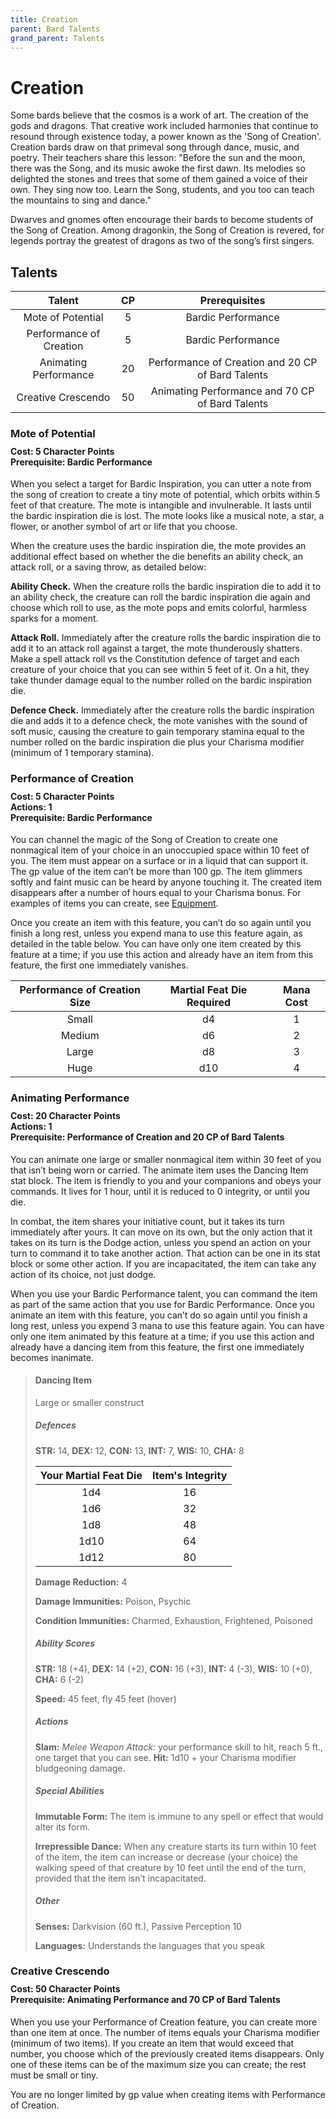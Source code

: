 ```yaml
---
title: Creation
parent: Bard Talents
grand_parent: Talents
---
```


# Creation
Some bards believe that the cosmos is a work of art. The creation of the gods and dragons. That creative work included harmonies that continue to resound through existence today, a power known as the 'Song of Creation'. Creation bards draw on that primeval song through dance, music, and poetry. Their teachers share this lesson: "Before the sun and the moon, there was the Song, and its music awoke the first dawn. Its melodies so delighted the stones and trees that some of them gained a voice of their own. They sing now too. Learn the Song, students, and you too can teach the mountains to sing and dance."

Dwarves and gnomes often encourage their bards to become students of the Song of Creation. Among dragonkin, the Song of Creation is revered, for legends portray the greatest of dragons as two of the song’s first singers.

## Talents

| Talent | CP | Prerequisites |
|:------:|:--:|:-------------:|
| Mote of Potential       | 5  | Bardic Performance |
| Performance of Creation | 5  | Bardic Performance |
| Animating Performance   | 20 | Performance of Creation and 20 CP of Bard Talents |
| Creative Crescendo      | 50 | Animating Performance and 70 CP of Bard Talents |

### Mote of Potential

<div style="margin-top:-10px;"></div>

#### **Cost:** 5 Character Points<br>**Prerequisite:** Bardic Performance
When you select a target for Bardic Inspiration, you can utter a note from the song of creation to create a tiny mote of potential, which orbits within 5 feet of that creature. The mote is intangible and invulnerable. It lasts until the bardic inspiration die is lost. The mote looks like a musical note, a star, a flower, or another symbol of art or life that you choose.

When the creature uses the bardic inspiration die, the mote provides an additional effect based on whether the die benefits an ability check, an attack roll, or a saving throw, as detailed below:

**Ability Check.** When the creature rolls the bardic inspiration die to add it to an ability check, the creature can roll the bardic inspiration die again and choose which roll to use, as the mote pops and emits colorful, harmless sparks for a moment.

**Attack Roll.** Immediately after the creature rolls the bardic inspiration die to add it to an attack roll against a target, the mote thunderously shatters. Make a spell attack roll vs the Constitution defence of target and each creature of your choice that you can see within 5 feet of it. On a hit, they take thunder damage equal to the number rolled on the bardic inspiration die.

**Defence Check.** Immediately after the creature rolls the bardic inspiration die and adds it to a defence check, the mote vanishes with the sound of soft music, causing the creature to gain temporary stamina equal to the number rolled on the bardic inspiration die plus your Charisma modifier (minimum of 1 temporary stamina).

### Performance of Creation

<div style="margin-top:-10px;"></div>

#### **Cost:** 5 Character Points<br>**Actions:** 1<br>**Prerequisite:** Bardic Performance
You can channel the magic of the Song of Creation to create one nonmagical item of your choice in an unoccupied space within 10 feet of you. The item must appear on a surface or in a liquid that can support it. The gp value of the item can’t be more than 100 gp. The item glimmers softly and faint music can be heard by anyone touching it. The created item disappears after a number of hours equal to your Charisma bonus. For examples of items you can create, see [Equipment](https://stormchaserroleplaying.com/stormchaserRPG/Equipment/).

Once you create an item with this feature, you can’t do so again until you finish a long rest, unless you expend mana to use this feature again, as detailed in the table below. You can have only one item created by this feature at a time; if you use this action and already have an item from this feature, the first one immediately vanishes.

| Performance of Creation Size | Martial Feat Die Required | Mana Cost |
|:------:|:--:|:-------------:|
| Small | d4 | 1 |
| Medium | d6 | 2 |
| Large | d8 | 3 |
| Huge | d10 | 4 |

### Animating Performance

<div style="margin-top:-10px;"></div>

#### **Cost:** 20 Character Points<br>**Actions:** 1<br>**Prerequisite:** Performance of Creation and 20 CP of Bard Talents
You can animate one large or smaller nonmagical item within 30 feet of you that isn’t being worn or carried. The animate item uses the Dancing Item stat block. The item is friendly to you and your companions and obeys your commands. It lives for 1 hour, until it is reduced to 0 integrity, or until you die.

In combat, the item shares your initiative count, but it takes its turn immediately after yours. It can move on its own, but the only action that it takes on its turn is the Dodge action, unless you spend an action on your turn to command it to take another action. That action can be one in its stat block or some other action. If you are incapacitated, the item can take any action of its choice, not just dodge.

When you use your Bardic Performance talent, you can command the item as part of the same action that you use for Bardic Performance. Once you animate an item with this feature, you can’t do so again until you finish a long rest, unless you expend 3 mana to use this feature again. You can have only one item animated by this feature at a time; if you use this action and already have a dancing item from this feature, the first one immediately becomes inanimate.

> #### Dancing Item
> Large or smaller construct
> 
> ##### Defences
> **STR:** 14, **DEX:** 12, **CON:** 13, **INT:** 7, **WIS:** 10, **CHA:** 8
> 
> | Your Martial Feat Die | Item's Integrity |
> |:---------------------:|:----------------:|
> | 1d4 | 16 |
> | 1d6 | 32 |
> | 1d8 | 48 |
> | 1d10 | 64 |
> | 1d12 | 80 |
> 
> **Damage Reduction:** 4
> 
> **Damage Immunities:** Poison, Psychic
> 
> **Condition Immunities:** Charmed, Exhaustion, Frightened, Poisoned
> 
> ##### Ability Scores
> **STR:** 18 (+4), **DEX:** 14 (+2), **CON:** 16 (+3), **INT:** 4 (-3), **WIS:** 10 (+0), **CHA:** 6 (-2)
> 
> **Speed:** 45 feet, fly 45 feet (hover)
> 
> ##### Actions
> **Slam:** *Melee Weapon Attack:* your performance skill to hit, reach 5 ft., one target that you can see. **Hit:** 1d10 + your Charisma modifier bludgeoning damage.
> 
> ##### Special Abilities
> **Immutable Form:** The item is immune to any spell or effect that would alter its form.
> 
> **Irrepressible Dance:** When any creature starts its turn within 10 feet of the item, the item can increase or decrease (your choice) the walking speed of that creature by 10 feet until the end of the turn, provided that the item isn’t incapacitated.
> 
> ##### Other
> **Senses:** Darkvision (60 ft.), Passive Perception 10
> 
> **Languages:** Understands the languages that you speak

### Creative Crescendo

<div style="margin-top:-10px;"></div>

#### **Cost:** 50 Character Points<br>**Prerequisite:** Animating Performance and 70 CP of Bard Talents
When you use your Performance of Creation feature, you can create more than one item at once. The number of items equals your Charisma modifier (minimum of two items). If you create an item that would exceed that number, you choose which of the previously created items disappears. Only one of these items can be of the maximum size you can create; the rest must be small or tiny.

You are no longer limited by gp value when creating items with Performance of Creation.
